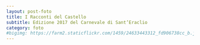 ```yaml
---
layout: post-foto
title: I Racconti del Castello
subtitle: Edizione 2017 del Carnevale di Sant’Eraclio
category: foto
#bigimg: https://farm2.staticflickr.com/1459/24633443312_fd906738cc_b.jpg
---
```

<div class="flickr-album-contaier" data-photoset="72157678490959001"></div>
